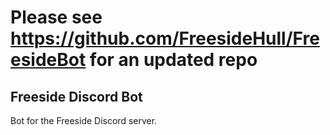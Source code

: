 # Please see https://github.com/FreesideHull/FreesideBot for an updated repo

## Freeside Discord Bot
Bot for the Freeside Discord server. 
